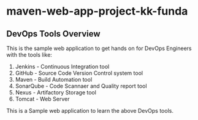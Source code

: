 # maven-web-app-project-kk-funda
## DevOps Tools Overview
This is the sample web application to get hands on for DevOps Engineers with the tools like: 
1. Jenkins      -      Continuous Integration tool
2. GitHub       -      Source Code Version Control system tool
3. Maven        -      Build Automation tool
4. SonarQube    -      Code Scannaer and Quality report tool
5. Nexus        -      Artifactory Storage tool
6. Tomcat       -      Web Server




This is a Sample web application to learn the above DevOps tools.

